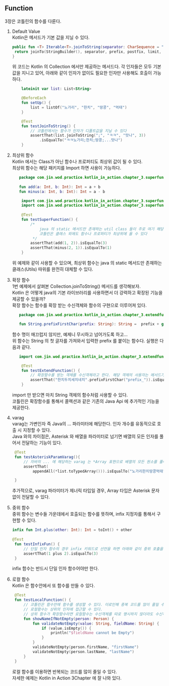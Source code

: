 Function
--
3장은 코틀린의 함수를 다룬다.

1. Default Value  
Kotlin은 메서드가 기본 값을 지닐 수 있다.  
   ``` kotlin
   public fun <T> Iterable<T>.joinToString(separator: CharSequence = ", ", prefix: CharSequence = "", postfix: CharSequence = "", limit: Int = -1, truncated: CharSequence = "...", transform: ((T) -> CharSequence)? = null): String {
    return joinTo(StringBuilder(), separator, prefix, postfix, limit, truncated, transform).toString()
   }
   ```  
    위 코드는 Kotlin 의 Collection 에서만 제공하는 메서드다.
    각 인자들은 모두 기본값을 지니고 있어, 아래와 같이 인자가 없이도 필요한 인자만 사용해도 호출이 가능하다. 
    
    ``` kotlin
        lateinit var list: List<String>
    
        @BeforeEach
        fun setUp() {
            list = listOf("노가리", "한치", "땅콩", "먹태")
        }
    
        @Test
        fun testJoinToString() {
            // 코틀린에서는 함수가 인자가 디폴트값을 지닐 수 있다
            assertThat(list.joinToString(";", "ㅋㅋ", "맛나", 3))
                .isEqualTo("ㅋㅋ노가리;한치;땅콩;...맛나")
        }
    ```

2. 최상위 함수  
Kotlin 에서는 Class가 아닌 함수나 프로퍼티도 최상위 값이 될 수 있다.  
최상위 함수는 해당 패키지를 Import 하면 사용이 가능하다.  
   ``` kotlin
      package com.jin.wod.practice.kotlin_in_action.chapter_3.superfun
      
      fun add(a: Int, b: Int): Int = a + b
      fun minus(a: Int, b: Int): Int = a - b
   ```
   ``` kotlin
       import com.jin.wod.practice.kotlin_in_action.chapter_3.superfun.add
       import com.jin.wod.practice.kotlin_in_action.chapter_3.superfun.minus
      
       @Test
       fun testSuperFunction() {
           /*
               java 의 static 메서드만 존재하는 util class 들이 주로 여기 해당한다.
               코틀린은 클래스 외에도 함수나 프로퍼티가 최상위에 올 수 있다
            */
           assertThat(add(1, 2)).isEqualTo(3)
           assertThat(minus(2, 1)).isEqualTo(1)
       }
   ```
   위 예제와 같이 사용할 수 있으며, 최상위 함수는 java 의 static 메서드만 존재하는 클래스(Utils) 따위를 완전히 대체할 수 있다.  


3. 확장 함수  
1번 예제에서 살펴본 Collection.joinToString() 메서드를 생각해보자.  
Kotlin 은 어떻게 java의 기본 라이브러리를 사용하면서 더 강력하고 확장된 기능을 제공할 수 있을까?  
확장 함수는 함수를 확장 받는 수신객체와 함수의 구현으로 이루어져 있다.
   ``` kotlin
      package com.jin.wod.practice.kotlin_in_action.chapter_3.extendfun
   
      fun String.prefixFirstChar(prefix: String): String =  prefix + get(0)
   ```
     함수 명이 매끄럽지 않지만, 예제니 무시하고 넘어가도록 하고...  
     위 함수는 String 의 첫 글자를 가져와서 입력한 prefix 를 붙이는 함수다.
     실행은 다음과 같다.

   ``` kotlin
      import com.jin.wod.practice.kotlin_in_action.chapter_3.extendfun.prefixFirstChar
   
       @Test
       fun testExtendFunction() {
           // 확장함수를 받는 객체를 수신객체라고 한다. 해당 객체의 사용자는 메서드가 확장함수인지 아닌지 알 필요가 전혀 없다.
           assertThat("한치두치세치네치".prefixFirstChar("prefix_")).isEqualTo("prefix_한")
       }
   ```
     import 만 받으면 마치 String 객체의 함수처럼 사용할 수 있다.  
     코틀린은 확장함수를 통해서 콜렉션과 같은 기존의 Java Api 에 추가적인 기능을 제공한다.  
  

4. varag  
varag는 가변인자 즉 Java의 ... 파라미터에 해당한다. 인자 개수를 유동적으로 호출 시 지정할 수 있다.  
   Java 와의 차이점은, Asterisk 와 배열을 파라미터로 넘기면 배열의 모든 인자를 풀어서 전달하는 기능이 있다.  
   ``` kotlin
    @Test
    fun testAsteriskParamVarag(){
        // 자바의 ... 에 해당하는 varag 는 *Array 표현으로 배열의 모든 원소를 풀어줄 수 있다
        assertThat(
            appendAll(*list.toTypedArray())).isEqualTo("노가리한치땅콩먹태")

    }
   ```
   추가적으로, varag 파라미터가 제너릭 타입일 경우, Array<out T> 타입은 Asterisk 문자 없이 전달할 수 있다.  
  

5. 중위 함수  
중위 함수는 변수들 가운데에서 호출되는 함수를 뜻하며, infix 지정자를 통해서 구현할 수 있다.
   ``` kotlin
   infix fun Int.plus(other: Int): Int = toInt() + other
    
   @Test
    fun testInfixFun() {
        // 단일 인자 함수의 경우 infix 키워드로 선언을 하면 아래와 같이 중위 호출을 할 수 있다.
        assertThat(1 plus 2).isEqualTo(3)
    }
   ```
   infix 함수는 반드시 단일 인자 함수어야만 한다.  
     

6. 로컬 함수  
Kotlin 은 함수안에서 또 함수를 만들 수 있다.
   ``` kotlin
    @Test
    fun testLocalFunction() {
        // 코틀린은 함수안에 함수를 생성할 수 있다. 이로인해 중복 코드를 많이 줄일 수 있고
        // 로컬함수는 상위의 인자에 접근할 수 있다.
        // 상위 함수가 확장함수라면 로컬함수는 수신객체를 따로 명시하지 않더라도 수신객체의 프로퍼티에도 접근할 수 있다
        fun showNameIfNotEmpty(person: Person) {
            fun validateNotEmpty(value: String, fieldName: String) {
                if (value.isEmpty()) {
                    println("$fieldName cannot be Empty")
                }
            }
            validateNotEmpty(person.firstName, "firstName")
            validateNotEmpty(person.lastName, "lastName")
        }
    }
   ```
   로컬 함수를 이용하면 반복되는 코드를 많이 줄일 수 있다.  
   자세한 예제는 Kotlin in Action 3Chapter 에 잘 나와 있다.
   